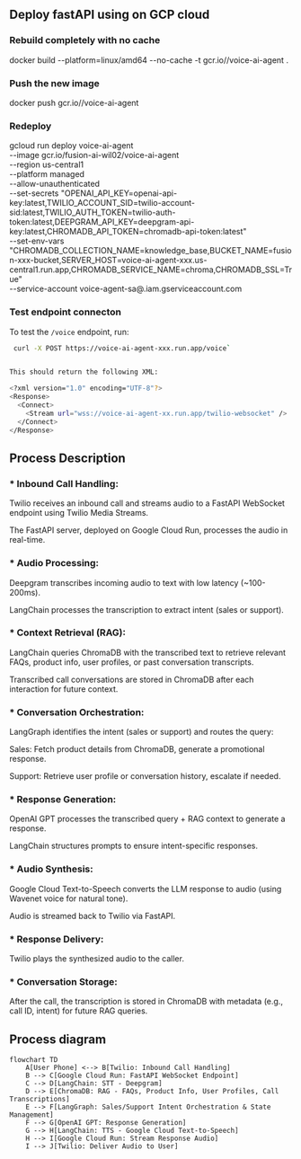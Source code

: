 
## Deploy fastAPI using on GCP cloud

### Rebuild completely with no cache
docker build --platform=linux/amd64 --no-cache -t gcr.io/<project-id>/voice-ai-agent .

### Push the new image
docker push gcr.io/<project-id>/voice-ai-agent

### Redeploy

gcloud run deploy voice-ai-agent \
  --image gcr.io/fusion-ai-wil02/voice-ai-agent \
  --region us-central1 \
  --platform managed \
  --allow-unauthenticated \
  --set-secrets "OPENAI_API_KEY=openai-api-key:latest,TWILIO_ACCOUNT_SID=twilio-account-sid:latest,TWILIO_AUTH_TOKEN=twilio-auth-token:latest,DEEPGRAM_API_KEY=deepgram-api-key:latest,CHROMADB_API_TOKEN=chromadb-api-token:latest" \
  --set-env-vars "CHROMADB_COLLECTION_NAME=knowledge_base,BUCKET_NAME=fusion-xxx-bucket,SERVER_HOST=voice-ai-agent-xxx.us-central1.run.app,CHROMADB_SERVICE_NAME=chroma,CHROMADB_SSL=True" \
  --service-account voice-agent-sa@<project-id>.iam.gserviceaccount.com

### Test endpoint connecton

To test the `/voice` endpoint, run:
```bash
 curl -X POST https://voice-ai-agent-xxx.run.app/voice`


This should return the following XML:

<?xml version="1.0" encoding="UTF-8"?>
<Response>
  <Connect>
    <Stream url="wss://voice-ai-agent-xx.run.app/twilio-websocket" />
  </Connect>
</Response>
```

## Process Description

### * Inbound Call Handling:

Twilio receives an inbound call and streams audio to a FastAPI WebSocket endpoint using Twilio Media Streams.

The FastAPI server, deployed on Google Cloud Run, processes the audio in real-time.

### * Audio Processing:

Deepgram transcribes incoming audio to text with low latency (~100-200ms).

LangChain processes the transcription to extract intent (sales or support).

### * Context Retrieval (RAG):

LangChain queries ChromaDB with the transcribed text to retrieve relevant FAQs, product info, user profiles, or past conversation transcripts.

Transcribed call conversations are stored in ChromaDB after each interaction for future context.

### * Conversation Orchestration:

LangGraph identifies the intent (sales or support) and routes the query:

Sales: Fetch product details from ChromaDB, generate a promotional response.

Support: Retrieve user profile or conversation history, escalate if needed.

### * Response Generation:

OpenAI GPT processes the transcribed query + RAG context to generate a response.

LangChain structures prompts to ensure intent-specific responses.

### * Audio Synthesis:

Google Cloud Text-to-Speech converts the LLM response to audio (using Wavenet voice for natural tone).

Audio is streamed back to Twilio via FastAPI.

### * Response Delivery:

Twilio plays the synthesized audio to the caller.

### * Conversation Storage:

After the call, the transcription is stored in ChromaDB with metadata (e.g., call ID, intent) for future RAG queries.


## Process diagram

```mermaid
flowchart TD
    A[User Phone] <--> B[Twilio: Inbound Call Handling]
    B --> C[Google Cloud Run: FastAPI WebSocket Endpoint]
    C --> D[LangChain: STT - Deepgram]
    D --> E[ChromaDB: RAG - FAQs, Product Info, User Profiles, Call Transcriptions]
    E --> F[LangGraph: Sales/Support Intent Orchestration & State Management]
    F --> G[OpenAI GPT: Response Generation]
    G --> H[LangChain: TTS - Google Cloud Text-to-Speech]
    H --> I[Google Cloud Run: Stream Response Audio]
    I --> J[Twilio: Deliver Audio to User]

```